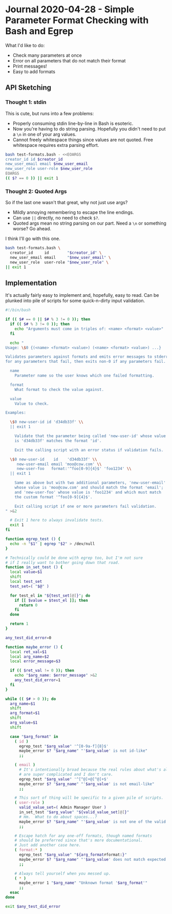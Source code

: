 Journal 2020-04-28 - Simple Parameter Format Checking with Bash and Egrep
========

What I'd like to do:

- Check many parameters at once
- Error on all parameters that do not match their format
- Print messages!
- Easy to add formats



## API Sketching


### Thought 1: stdin

This is cute, but runs into a few problems:

- Properly consuming stdin line-by-line in Bash is esoteric.
- Now you're having to do string parsing.  Hopefully you didn't need to put a `\n` in one of your arg values.
- Cannot freely whitespace things since values are not quoted.  Free whitespace requires extra parsing effort.

```bash
bash test-formats.bash - <<EOARGS
creator_id id $creator_id
new_user_email email $new_user_email
new_user_role user-role $new_user_role
EOARGS
(( $? == 0 )) || exit 1
```


### Thought 2: Quoted Args

So if the last one wasn't that great, why not just use args?

- Mildly annoying remembering to escape the line endings.
- Can use `||` directly, no need to check `$?`.
- Quoted args mean no string parsing on our part.  Need a `\n` or something worse?  Go ahead.

I think I'll go with this one.

```bash
bash test-formats.bash \
  creator_id     id        "$creator_id" \
  new_user_email email     "$new_user_email" \
  new_user_role  user-role "$new_user_role" \
|| exit 1
```


## Implementation

It's actually fairly easy to implement and, hopefully, easy to read.  Can be plunked into pile of scripts for some quick-n-dirty input validation.

```bash
#!/bin/bash

if (( $# == 0 || $# % 3 != 0 )); then
  if (( $# % 3 != 0 )); then
    echo "Arguments must come in triples of: <name> <format> <value>"
  fi

  echo "
Usage: \$0 {(<name> <format> <value>) (<name> <format> <value>) ...}

Validates parameters against formats and emits error messages to stderr
for any parameters that fail, then exits non-0 if any parameters fail.

  name
    Parameter name so the user knows which one failed formatting.

  format
    What format to check the value against.

  value
    Value to check.

Examples:

  \$0 new-user-id id 'd34db33f' \\
  || exit 1

    Validate that the parameter being called 'new-user-id' whose value
    is 'd34db33f' matches the format 'id'.

    Exit the calling script with an error status if validation fails.

  \$0 new-user-id    id    'd34db33f' \\
     new-user-email email 'moo@cow.com' \\
     new-user-foo   format:'^foo[0-9]{4}$' 'foo1234' \\
  || exit 1

    Same as above but with two additional parameters, 'new-user-email'
    whose value is 'moo@cow.com' and should match the format 'email';
    and 'new-user-foo' whose value is 'foo1234' and which must match
    the custom format '^foo[0-9]{4}$'.

    Exit calling script if one or more parameters fail validation.
" >&2

  # Exit 1 here to always invalidate tests.
  exit 1
fi

function egrep_test () {
  echo -n "$1" | egrep "$2" > /dev/null
}

# Technically could be done with egrep too, but I'm not sure
# if I really want to bother going down that road.
function in_set_test () {
  local value=$1
  shift
  local test_set
  test_set=( "$@" )

  for test_el in "${test_set[@]}"; do
    if [[ $value = $test_el ]]; then
      return 0
    fi
  done

  return 1
}

any_test_did_error=0

function maybe_error () {
  local ret_val=$1
  local arg_name=$2
  local error_message=$3

  if (( $ret_val != 0 )); then
    echo "$arg_name: $error_message" >&2
    any_test_did_error=1
  fi
}

while (( $# > 0 )); do
  arg_name=$1
  shift
  arg_format=$1
  shift
  arg_value=$1
  shift

  case "$arg_format" in
    ( id )
      egrep_test "$arg_value" '^[0-9a-f]{8}$'
      maybe_error $? "$arg_name" "'$arg_value' is not id-like"
      ;;

    ( email )
      # It's intentionally broad because the real rules about what's allowed
      # are super complicated and I don't care.
      egrep_test "$arg_value" '^[^@]+@[^@]+$'
      maybe_error $? "$arg_name" "'$arg_value' is not email-like"
      ;;

    # This sort of thing will be specific to a given pile of scripts.
    ( user-role )
      valid_value_set=( Admin Manager User )
      in_set_test "$arg_value" "${valid_value_set[@]}"
      # Hm.  What to do about spaces...?
      maybe_error $? "$arg_name" "'$arg_value' is not one of the valid values: $(echo -n "${valid_value_set[@]}")"
      ;;

    # Escape hatch for any one-off formats, though named formats
    # should be preferred since that's more documentational.
    # Just add another case here.
    ( format:* )
      egrep_test "$arg_value" "${arg_format#format:}"
      maybe_error $? "$arg_name" "'$arg_value' does not match expected format: ${arg_format#format:}"
      ;;

    # Always tell yourself when you messed up.
    ( * )
      maybe_error 1 "$arg_name" "Unknown format '$arg_format'"
      ;;
  esac
done

exit $any_test_did_error
```
